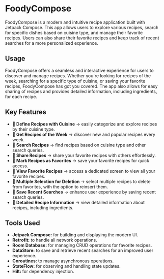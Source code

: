 # FoodyCompose

FoodyCompose is a modern and intuitive recipe application built with Jetpack Compose. This app allows users to explore various recipes, search for specific dishes based on cuisine type, and manage their favorite recipes. Users can also share their favorite recipes and keep track of recent searches for a more personalized experience.

## Usage

FoodyCompose offers a seamless and interactive experience for users to discover and manage recipes. Whether you're looking for recipes of the week, searching for a specific type of cuisine, or saving your favorite recipes, FoodyCompose has got you covered. The app also allows for easy sharing of recipes and provides detailed information, including ingredients, for each recipe.

## Key Features

 - **🔹 Define Recipes with Cuisine** &rarr; easily categorize and explore recipes by their cuisine type.
 - **🔹 Get Recipes of the Week** &rarr; discover new and popular recipes every week.
 - **🔹 Search Recipes** &rarr; find recipes based on cuisine type and other search queries.
 - **🔹 Share Recipes** &rarr; share your favorite recipes with others effortlessly.
 - **🔹 Mark Recipes as Favorites** &rarr; save your favorite recipes for quick access.
 - **🔹 View Favorite Recipes** &rarr; access a dedicated screen to view all your favorite recipes.
 - **🔹 Multiple Selection for Deletion** &rarr; select multiple recipes to delete from favorites, with the option to reinsert them.
 - **🔹 Save Recent Searches** &rarr; enhance user experience by saving recent search queries.
 - **🔹 Detailed Recipe Information** &rarr; view detailed information about recipes, including ingredients.

## Tools Used

- **Jetpack Compose:** for building and displaying the modern UI.
- **Retrofit:** to handle all network operations.
- **Room Database:** for managing CRUD operations for favorite recipes.
- **DataStore:** to save and retrieve recent searches for an improved user experience.
- **Coroutines:** to manage asynchronous operations.
- **StateFlow:** for observing and handling state updates.
- **Hilt:** for dependency injection.

